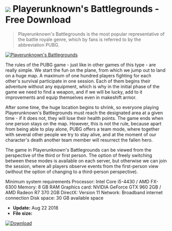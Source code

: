 # ![](https://cdn.softexe.net/static/icon/win.gif) Playerunknown's Battlegrounds  - Free Download

> Playerunknown's Battlegrounds is the most popular representative of the battle royale genre, which by fans is referred to by the abbreviation PUBG.

[![Playerunknown's Battlegrounds](https://gallery.dpcdn.pl/imgc/Tools/84297/g_-_420x350_1.5_-_xf1115ce6-80a2-42ee-8334-66118a70a3c8.jpg)](https://softexe.net/win/games-entertainment/shooters/playerunknown-s-battlegrounds:ahhd.html)

The rules of the PUBG game - just like in other games of this type - are really simple. We start the fun on the plane, from which we jump out to land on a huge map. A maximum of one hundred players fighting for each other's survival participate in one session. Each of them begins their adventure without any equipment, which is why in the initial phase of the game we need to find a weapon, and if we will be lucky, add to it improvements and equip themselves even in makeshift armor.
 
 After some time, the huge location begins to shrink, so everyone playing Playerunknown's Battlegrounds must reach the designated area at a given time - if it does not, they will lose their health points. The game ends when one person stays on the map. However, this is not the rule, because apart from being able to play alone, PUBG offers a team mode, where together with several other people we try to stay alive, and at the moment of our character's death another team member will resurrect the fallen hero.
 
 The game in Playerunknown's Battlegrounds can be viewed from the perspective of the third or first person. The option of freely switching between these modes is available on each server, but otherwise we can join the session, where all players observe events from the first-person view (without the option of changing to a third-person perspective).
 
 Minimum system requirements
 Processor: Intel Core i5-4430 / AMD FX-6300
 Memory: 8 GB RAM
 Graphics card: NVIDIA GeForce GTX 960 2GB / AMD Radeon R7 370 2GB
 DirectX: Version 11
 Network: Broadband internet connection
 Disk space: 30 GB available space


- **Update:** Aug 22 2018
- **File size:** 

[![Download](https://cdn.softexe.net/static/img/download.png)](https://softexe.net/win/games-entertainment/shooters/playerunknown-s-battlegrounds:ahhd.html)

